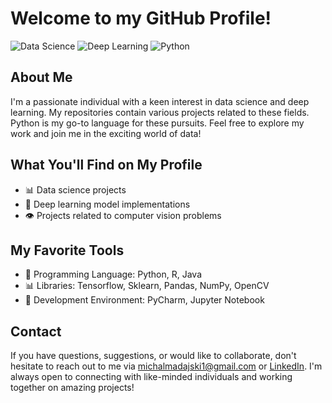 # Welcome to my GitHub Profile!

![Data Science](https://img.shields.io/badge/Data%20Science-Enthusiast-brightgreen)
![Deep Learning](https://img.shields.io/badge/Deep%20Learning-Enthusiast-blue)
![Python](https://img.shields.io/badge/Python-Enthusiast-orange)

## About Me
I'm a passionate individual with a keen interest in data science and deep learning. 
My repositories contain various projects related to these fields.
Python is my go-to language for these pursuits.
Feel free to explore my work and join me in the exciting world of data!

## What You'll Find on My Profile

- 📊 Data science projects
- 🤖 Deep learning model implementations
- 👁️ Projects related to computer vision problems

## My Favorite Tools

- 🐍 Programming Language: Python, R, Java
- 📊 Libraries: Tensorflow, Sklearn, Pandas, NumPy, OpenCV
- 📓 Development Environment: PyCharm, Jupyter Notebook

## Contact

If you have questions, suggestions, or would like to collaborate, don't hesitate to reach out to me via [michalmadajski1@gmail.com](michalmadajski1@gmail.com) or [LinkedIn](https://www.linkedin.com/in/micha%C5%82-madajski/).
I'm always open to connecting with like-minded individuals and working together on amazing projects!


